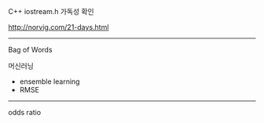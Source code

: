 C++ iostream.h 가독성 확인

http://norvig.com/21-days.html

---
Bag of Words

머신러닝  
- ensemble learning
- RMSE

---
odds ratio
